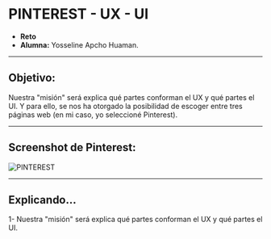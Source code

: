 # PINTEREST - UX - UI

* **Reto**
* **Alumna:** Yosseline Apcho Huaman.

***

## Objetivo:

 Nuestra "misión" será explica qué partes conforman el UX y qué partes el UI. Y para ello, se nos ha otorgado la posibilidad de escoger entre tres páginas web (en mi caso, yo seleccioné Pinterest).

***

## Screenshot de Pinterest:

![PINTEREST](assets/imgs/pinterest.gif)

***

## Explicando...

1-  Nuestra "misión" será explica qué partes conforman el UX y qué partes el UI.
